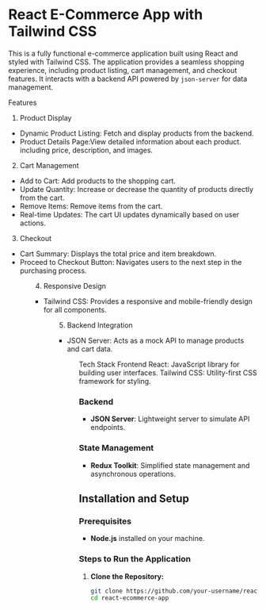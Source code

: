 # React E-Commerce App with Tailwind CSS

This is a fully functional e-commerce application built using React and styled with Tailwind CSS. The application provides a seamless shopping experience, including product listing, cart management, and checkout features. It interacts with a backend API powered by `json-server` for data management.

Features

1. Product Display
<ul>
<li>Dynamic Product Listing: Fetch and display products from the backend.</li>
<li>Product Details Page:View detailed information about each product.
including price, description, and images.</li>
</ul>

2. Cart Management
<ul>
<li>Add to Cart: Add products to the shopping cart.</li>
<li>Update Quantity: Increase or decrease the quantity of products directly from the cart.</li>
<li>Remove Items: Remove items from the cart.</li>
<li>Real-time Updates: The cart UI updates dynamically based on user actions.</li>
</ul>

3. Checkout
<ul>
<li>Cart Summary: Displays the total price and item breakdown.</li>
<li>Proceed to Checkout Button: Navigates users to the next step in the purchasing process.</li>
<ul>

4. Responsive Design
<ul>
<li>Tailwind CSS: Provides a responsive and mobile-friendly design for all components.</li>
<ul>

5. Backend Integration
<ul>
<li>JSON Server: Acts as a mock API to manage products and cart data.</li>
<ul>

 Tech Stack
 Frontend
React: JavaScript library for building user interfaces.
Tailwind CSS: Utility-first CSS framework for styling.

### Backend
- **JSON Server**: Lightweight server to simulate API endpoints.

### State Management
- **Redux Toolkit**: Simplified state management and asynchronous operations.

## Installation and Setup

### Prerequisites
- **Node.js** installed on your machine.

### Steps to Run the Application

1. **Clone the Repository:**
   ```bash
   git clone https://github.com/your-username/react-ecommerce-app.git
   cd react-ecommerce-app
